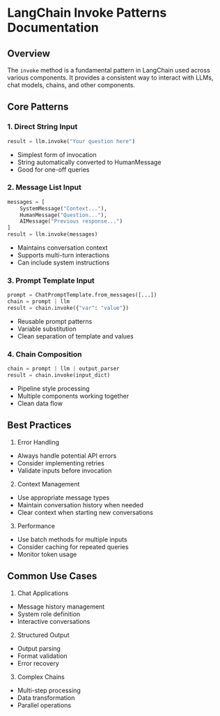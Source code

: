 # LangChain Invoke Patterns Documentation

## Overview
The `invoke` method is a fundamental pattern in LangChain used across various components. It provides a consistent way to interact with LLMs, chat models, chains, and other components.

## Core Patterns

### 1. Direct String Input
```python
result = llm.invoke("Your question here")
```
- Simplest form of invocation
- String automatically converted to HumanMessage
- Good for one-off queries

### 2. Message List Input
```python
messages = [
    SystemMessage("Context..."),
    HumanMessage("Question..."),
    AIMessage("Previous response...")
]
result = llm.invoke(messages)
```
- Maintains conversation context
- Supports multi-turn interactions
- Can include system instructions

### 3. Prompt Template Input
```python
prompt = ChatPromptTemplate.from_messages([...])
chain = prompt | llm
result = chain.invoke({"var": "value"})
```
- Reusable prompt patterns
- Variable substitution
- Clean separation of template and values

### 4. Chain Composition
```python
chain = prompt | llm | output_parser
result = chain.invoke(input_dict)
```
- Pipeline style processing
- Multiple components working together
- Clean data flow

## Best Practices

1. Error Handling
- Always handle potential API errors
- Consider implementing retries
- Validate inputs before invocation

2. Context Management
- Use appropriate message types
- Maintain conversation history when needed
- Clear context when starting new conversations

3. Performance
- Use batch methods for multiple inputs
- Consider caching for repeated queries
- Monitor token usage

## Common Use Cases

1. Chat Applications
- Message history management
- System role definition
- Interactive conversations

2. Structured Output
- Output parsing
- Format validation
- Error recovery

3. Complex Chains
- Multi-step processing
- Data transformation
- Parallel operations